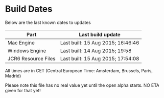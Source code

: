 # Build Dates

Below are the last known dates to updates

Part | Last build update
-----|-----
Mac Engine | Last built: 15 Aug 2015; 16:46:46
Windows Engine | Last built: 14 Aug 2015; 19:58
JCR6 Resource Files | Last built: 15 Aug 2015; 17:54:08
All times are in CET (Central European Time: Amsterdam, Brussels, Paris, Madrid)


Please note this file has no real value yet until the open alpha starts. NO ETA given for that yet!
